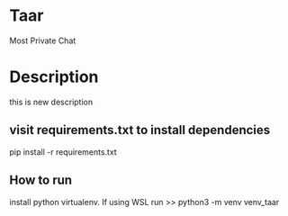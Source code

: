 # Taar
Most Private Chat

# Description
this is new description

## visit requirements.txt to install dependencies
pip install -r requirements.txt

## How to run
install python virtualenv. If using WSL run >> python3 -m  venv venv_taar

